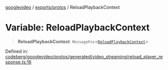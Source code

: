 [googlevideo](../../../README.md) / [exports/protos](../README.md) / ReloadPlaybackContext

# Variable: ReloadPlaybackContext

> **ReloadPlaybackContext**: `MessageFns`\<[`ReloadPlaybackContext`](../interfaces/ReloadPlaybackContext.md)\>

Defined in: [codeberg/googlevideo/protos/generated/video\_streaming/reload\_player\_response.ts:16](https://github.com/LuanRT/googlevideo/blob/19854137cadaf49fd755394883dfd7fe5fdaba20/protos/generated/video_streaming/reload_player_response.ts#L16)
